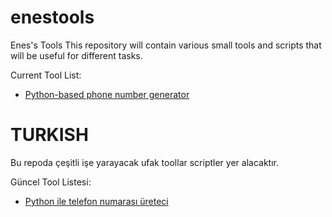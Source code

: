 # enestools

Enes's Tools
This repository will contain various small tools and scripts that will be useful for different tasks.

Current Tool List:
- [Python-based phone number generator](main/phone_number_generator.py)









# TURKISH
Bu repoda çeşitli işe yarayacak ufak toollar scriptler yer alacaktır. 

Güncel Tool Listesi:
- [Python ile telefon numarası üreteci](main/phone_number_generator.py)
